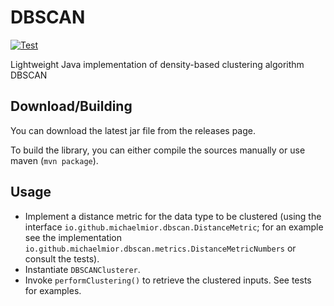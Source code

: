 # DBSCAN
[![Test](https://github.com/michaelmior/DBSCAN/actions/workflows/ci.yml/badge.svg)](https://github.com/michaelmior/DBSCAN/actions/workflows/ci.yml)

Lightweight Java implementation of density-based clustering algorithm DBSCAN

## Download/Building

You can download the latest jar file from the releases page.

To build the library, you can either compile the sources manually or use maven (`mvn package`).

## Usage

* Implement a distance metric for the data type to be clustered (using the interface `io.github.michaelmior.dbscan.DistanceMetric`; for an example see the implementation `io.github.michaelmior.dbscan.metrics.DistanceMetricNumbers` or consult the tests).
* Instantiate `DBSCANClusterer`.
* Invoke `performClustering()` to retrieve the clustered inputs. See tests for examples.
